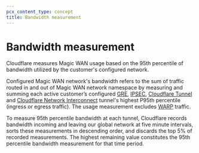 ```yaml
---
pcx_content_type: concept
title: Bandwidth measurement
---
```


# Bandwidth measurement

Cloudflare measures Magic WAN usage based on the 95th percentile of bandwidth utilized by the customer's configured network.

Configured Magic WAN network's bandwidth refers to the sum of traffic routed in and out of Magic WAN network namespace by measuring and summing each active customer’s configured [GRE](https://www.cloudflare.com/learning/network-layer/what-is-gre-tunneling/), [IPSEC](https://www.cloudflare.com/learning/network-layer/what-is-ipsec/), [Cloudflare Tunnel](/magic-wan/zero-trust/cloudflare-tunnel/) and [Cloudflare Network Interconnect](/network-interconnect/) tunnel's highest P95th percentile (ingress or egress traffic). The usage measurement excludes [WARP](/network-interconnect/) traffic.

To measure 95th percentile bandwidth at each tunnel, Cloudflare records bandwidth incoming and leaving our global network at five minute intervals, sorts these measurements in descending order, and discards the top 5% of recorded measurements. The highest remaining value constitutes the 95th percentile bandwidth measurement for that time period.

